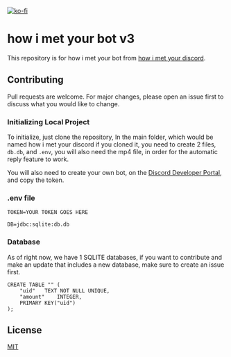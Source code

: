 [![ko-fi](https://ko-fi.com/img/githubbutton_sm.svg)](https://ko-fi.com/X8X7E2ECO)

# how i met your bot v3

This repository is for how i met your bot from [how i met your discord](https://discord.gg/himym).

## Contributing

Pull requests are welcome. For major changes, please open an issue first to discuss what you would like to change.

### Initializing Local Project

To initialize, just clone the repository, In the main folder, which would be named how i met your discord if you cloned
it, you need to create 2 files, `db.db`, and `.env`, you will also need the mp4 file, in order for the automatic reply
feature to work.

You will also need to create your own bot, on the [Discord Developer Portal](https://discord.com/developers), and copy
the token.

### .env file

```
TOKEN=YOUR TOKEN GOES HERE

DB=jdbc:sqlite:db.db
```

### Database

As of right now, we have 1 SQLITE databases, if you want to contribute and make an update that includes a new database,
make sure to create an issue first.

```
CREATE TABLE "" (
	"uid"	TEXT NOT NULL UNIQUE,
	"amount"	INTEGER,
	PRIMARY KEY("uid")
);

```

## License

[MIT](https://choosealicense.com/licenses/mit/)
